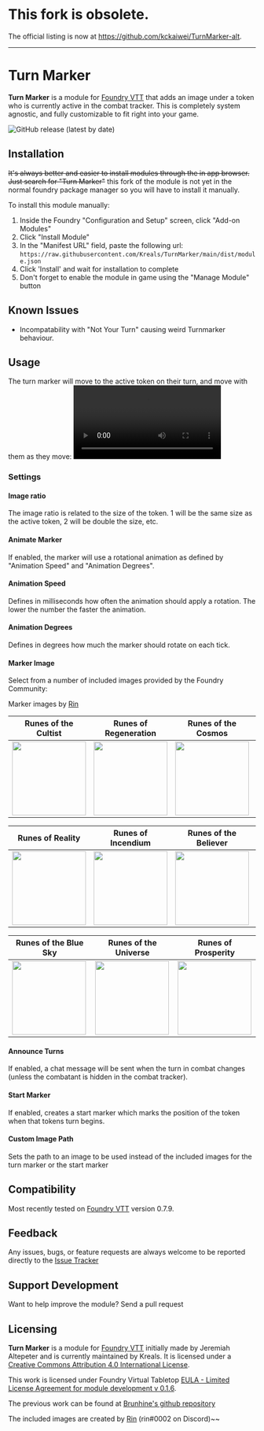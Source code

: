 # This fork is obsolete.
The official listing is now at https://github.com/kckaiwei/TurnMarker-alt.
________________________________

# Turn Marker
**Turn Marker** is a module for [Foundry VTT](https://foundryvtt.com/ "Foundry VTT") that adds an image under a token who is currently active in the combat tracker. This is completely system agnostic, and fully customizable to fit right into your game.

![GitHub release (latest by date)](https://img.shields.io/github/v/release/Kreals/TurnMarker?style=flat-square)


## Installation
~~It's always better and easier to install modules through the in app browser. Just search for "Turn Marker"~~
this fork of the module is not yet in the normal foundry package manager so you will have to install it manually.

To install this module manually:
1. Inside the Foundry "Configuration and Setup" screen, click "Add-on Modules"
2. Click "Install Module"
3. In the "Manifest URL" field, paste the following url:
`https://raw.githubusercontent.com/Kreals/TurnMarker/main/dist/module.json`
4. Click 'Install' and wait for installation to complete
5. Don't forget to enable the module in game using the "Manage Module" button

## Known Issues
- Incompatability with "Not Your Turn" causing weird Turnmarker behaviour.


## Usage
The turn marker will move to the active token on their turn, and move with them as they move:
![example](/examples/example.webm)

### Settings
#### Image ratio
The image ratio is related to the size of the token. 1 will be the same size as the active token, 2 will be double the size, etc.
#### Animate Marker
If enabled, the marker will use a rotational animation as defined by "Animation Speed" and "Animation Degrees".
#### Animation Speed
Defines in milliseconds how often the animation should apply a rotation. The lower the number the faster the animation.
#### Animation Degrees
Defines in degrees how much the marker should rotate on each tick.
#### Marker Image
Select from a number of included images provided by the Foundry Community:

Marker images by [Rin](https://foundryvtt.com/community/rin)

|Runes of the Cultist |Runes of Regeneration |Runes of the Cosmos |Runes of Earthly Dust |
|--|--|--|--|
|<img src="dist/assets/cultist.png" width="150" />|<img src="dist/assets/regeneration.png" width="150" />|<img src="dist/assets/cosmos.png" width="150" />|<img src="dist/assets/earthlydust.png" width="150" />|

|Runes of Reality |Runes of Incendium |Runes of the Believer |Runes of the Mad Mage |
|--|--|--|--|
|<img src="dist/assets/reality.png" width="150" />|<img src="dist/assets/incendium.png" width="150" />|<img src="dist/assets/believer.png" width="150" />|<img src="dist/assets/madmage.png" width="150" />|

|Runes of the Blue Sky |Runes of the Universe |Runes of Prosperity |
|--|--|--|
|<img src="dist/assets/bluesky.png" width="150" />|<img src="dist/assets/universe.png" width="150" />|<img src="dist/assets/prosperity.png" width="150" />|


#### Announce Turns
If enabled, a chat message will be sent when the turn in combat changes (unless the combatant is hidden in the combat tracker).

#### Start Marker
If enabled, creates a start marker which marks the position of the token when that tokens turn begins.

#### Custom Image Path
Sets the path to an image to be used instead of the included images for the turn marker or the start marker

## Compatibility
Most recently tested on [Foundry VTT](https://foundryvtt.com/ "Foundry VTT") version 0.7.9.

## Feedback
Any issues, bugs, or feature requests are always welcome to be reported directly to the [Issue Tracker](https://github.com/Kreals/TurnMarker/issues "Issue Tracker")

## Support Development
Want to help improve the module? Send a pull request

## Licensing
**Turn Marker** is a module for [Foundry VTT](https://foundryvtt.com/ "Foundry VTT") initially made by Jeremiah Altepeter and is currently maintained by Kreals. It is licensed under a [Creative Commons Attribution 4.0 International License](http://creativecommons.org/licenses/by/4.0/).

This work is licensed under Foundry Virtual Tabletop [EULA - Limited License Agreement for module development v 0.1.6](https://foundryvtt.com/article/license/).

The previous work can be found at [Brunhine's github repository](https://github.com/Brunhine/TurnMarker) 

The included images are created by [Rin](https://foundryvtt.com/community/rin) (rin#0002 on Discord)~~
